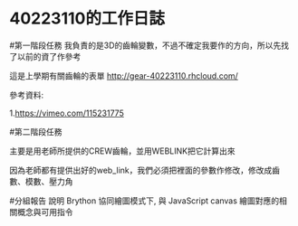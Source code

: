 # 40223110的工作日誌

#第一階段任務
我負責的是3D的齒輪變數，不過不確定我要作的方向，所以先找了以前的資了作參考

這是上學期有關齒輪的表單
http://gear-40223110.rhcloud.com/ 

參考資料:

1.https://vimeo.com/115231775


#第二階段任務

主要是用老師所提供的CREW齒輪，並用WEBLINK把它計算出來


因為老師都有提供出好的web_link，我們必須把裡面的參數作修改，修改成齒數、模數、壓力角


#分組報告
說明 Brython 協同繪圖模式下, 與 JavaScript canvas 繪圖對應的相關概念與可用指令



